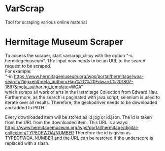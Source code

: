 # VarScrap
Tool for scraping various online material

# Hermitage Museum Scraper
To access the scraper, start varscrap_cli.py with the option "-s hermitagemuseum".
The input now needs to be an URL to the search request to be scraped.  
For example:  
"-in https://www.hermitagemuseum.org/wps/portal/hermitage/woa-search/?lng=en#meta_author=Hau%2C%20Edward.%201807-1887&meta_authoring_template=WOA"  
which scraps all work of arts in the Hermitage Collection from Edward Hau.  
Furthermore, as the search is paginated with java script, selenium is used to iterate over all results.
Therefore, the geckodriver needs to be downloaded and added to PATH.

Every downloaded item will be stored as id.jpg or id.json.
The id is taken from the URL from the downloaded item. This URL is always:
https://www.hermitagemuseum.org/wps/portal/hermitage/digital-collection/TYPEOFWOA/NUMBER
Therefore the id is given as TYPEOFWOA_NUMBER and the URL can be restored if the underscore is replaced with a slash.

